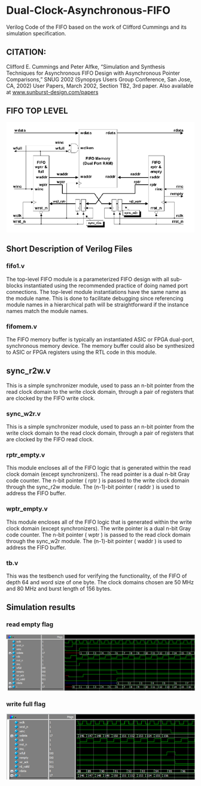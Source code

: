 # Dual-Clock-Asynchronous-FIFO
Verilog Code of the FIFO based on the work of Clifford Cummings and its simulation specification.
## CITATION:
Clifford E. Cummings and Peter Alfke, “Simulation and Synthesis Techniques for Asynchronous FIFO Design with
Asynchronous Pointer Comparisons,” SNUG 2002 (Synopsys Users Group Conference, San Jose, CA, 2002) User Papers,
March 2002, Section TB2, 3rd paper. Also available at www.sunburst-design.com/papers
##  FIFO TOP LEVEL 
![alt text](https://github.com/siddhant23tomar/Dual-Clock-Asynchronous-FIFO/blob/main/FIFO_TOP_LEVEL.png?raw=true)


## Short Description of Verilog Files 

### fifo1.v 

The top-level FIFO module is a parameterized FIFO design with all sub-blocks instantiated using the recommended
practice of doing named port connections. The top-level module instantiations have the same name as the module name. 
This is done to facilitate debugging since referencing module names in a hierarchical path will be straightforward 
if the instance names match the module names.

### fifomem.v 

The FIFO memory buffer is typically an instantiated ASIC or FPGA dual-port, synchronous memory device. The
memory buffer could also be synthesized to ASIC or FPGA registers using the RTL code in this module.

## sync_r2w.v

This is a simple synchronizer module, used to pass an n-bit pointer from the read clock domain to the write clock
domain, through a pair of registers that are clocked by the FIFO write clock.

### sync_w2r.v

This is a simple synchronizer module, used to pass an n-bit pointer from the write clock domain to the read clock
domain, through a pair of registers that are clocked by the FIFO read clock.

### rptr_empty.v

This module encloses all of the FIFO logic that is generated within the read clock domain (except synchronizers).
The read pointer is a dual n-bit Gray code counter. The n-bit pointer ( rptr ) is passed to the write clock domain
through the sync_r2w module. The (n-1)-bit pointer ( raddr ) is used to address the FIFO buffer.

### wptr_empty.v

This module encloses all of the FIFO logic that is generated within the write clock domain (except synchronizers).
The write pointer is a dual n-bit Gray code counter. The n-bit pointer ( wptr ) is passed to the read clock domain
through the sync_w2r module. The (n-1)-bit pointer ( waddr ) is used to address the FIFO buffer.


### tb.v
This was the testbench used for verifying the functionality, of the FIFO of depth 64 and word size of one byte. The clock domains chosen are 50 MHz and 80 MHz
and burst length of 156 bytes.

## Simulation results

### read empty flag
![alt text](https://github.com/siddhant23tomar/Dual-Clock-Asynchronous-FIFO/blob/main/REMPTY.png?raw=true)

### write full flag

![alt text](https://github.com/siddhant23tomar/Dual-Clock-Asynchronous-FIFO/blob/main/WFULL.png?raw=true)

